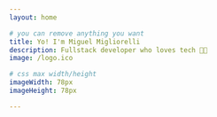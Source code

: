 ```yaml
---
layout: home

# you can remove anything you want
title: Yo! I'm Miguel Migliorelli
description: Fullstack developer who loves tech 👨‍💻
image: /logo.ico

# css max width/height
imageWidth: 78px
imageHeight: 78px

---
```


